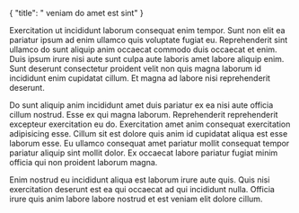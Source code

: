 {
  "title": " veniam do amet est sint"
}

Exercitation ut incididunt laborum consequat enim tempor. Sunt non elit ea pariatur ipsum ad enim ullamco quis voluptate fugiat eu. Reprehenderit sint ullamco do sunt aliquip anim occaecat commodo duis occaecat et enim. Duis ipsum irure nisi aute sunt culpa aute laboris amet labore aliquip enim. Sunt deserunt consectetur proident velit non quis magna laborum id incididunt enim cupidatat cillum. Et magna ad labore nisi reprehenderit deserunt.

Do sunt aliquip anim incididunt amet duis pariatur ex ea nisi aute officia cillum nostrud. Esse ex qui magna laborum. Reprehenderit reprehenderit excepteur exercitation eu do. Exercitation amet anim consequat exercitation adipisicing esse. Cillum sit est dolore quis anim id cupidatat aliqua est esse laborum esse. Eu ullamco consequat amet pariatur mollit consequat tempor pariatur aliquip sint mollit dolor. Ex occaecat labore pariatur fugiat minim officia qui non proident laborum magna.

Enim nostrud eu incididunt aliqua est laborum irure aute quis. Quis nisi exercitation deserunt est ea qui occaecat ad qui incididunt nulla. Officia irure quis anim labore labore nostrud et est veniam elit dolore cillum.